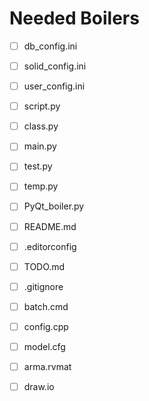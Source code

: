 # Needed Boilers

* [ ] db_config.ini
* [ ] solid_config.ini
* [ ] user_config.ini

* [ ] script.py
* [ ] class.py
* [ ] main.py
* [ ] test.py
* [ ] temp.py
* [ ] PyQt_boiler.py

* [ ] README.md
* [ ] .editorconfig
* [ ] TODO.md
* [ ] .gitignore

* [ ] batch.cmd

* [ ] config.cpp
* [ ] model.cfg
* [ ] arma.rvmat

* [ ] draw.io